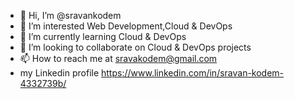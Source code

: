 - 👋 Hi, I’m @sravankodem
- 👀 I’m interested Web Development,Cloud & DevOps
- 🌱 I’m currently learning Cloud & DevOps
- 💞️ I’m looking to collaborate on Cloud & DevOps projects
- 📫 How to reach me at sravakodem@gmail.com
- my Linkedin profile https://www.linkedin.com/in/sravan-kodem-4332739b/

<!---
sravankodem/sravankodem is a ✨ special ✨ repository because its `README.md` (this file) appears on your GitHub profile.
You can click the Preview link to take a look at your changes.
--->
